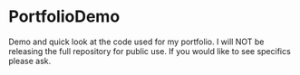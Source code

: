 # PortfolioDemo
Demo and quick look at the code used for my portfolio. I will NOT be releasing the full repository for public use. If you would like to see specifics please ask.
